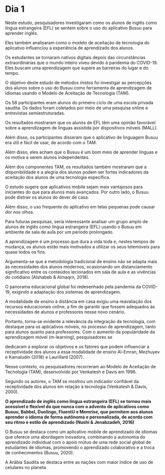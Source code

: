 # Dia 1

Neste estudo, pesquisadores investigaram como os alunos de inglês como língua estrangeira (EFL) se sentem sobre o uso do aplicativo Busuu para aprender inglês. 

Eles também analisaram como o modelo de aceitação de tecnologia do aplicativo influenciou a experiência de aprendizado dos alunos.

Os estudantes se tornaram nativos digitais depois das circunstâncias extraordinárias que o mundo inteiro viveu devido à pandemia do COVID-19. Eles buscam uma aprendizagem que supere as barreiras do lugar e do tempo. 

O objetivo deste estudo de métodos mistos foi investigar as percepções dos alunos sobre o uso do Busuu como ferramenta de aprendizagem de idiomas usando o Modelo de Aceitação de Tecnologia (TAM). 

Os 58 participantes eram alunos do primeiro ciclo de uma escola privada saudita. Os dados foram coletados por meio de uma pesquisa online e entrevistas semiestruturadas. 

Os resultados mostraram que os alunos de EFL têm uma opinião favorável sobre a aprendizagem de línguas assistida por dispositivos móveis (MALL).

Além disso, os participantes disseram que o aplicativo de linguagem Busuu era útil e fácil de usar, de acordo com o TAM. 

Além disso, eles acham que o Busuu é um bom meio de aprender línguas e os motiva a serem alunos independentes. 

Além dos componentes TAM, os resultados também mostraram que a disponibilidade e a alegria dos alunos podem ser fortes indicadores da aceitação dos alunos de uma tecnologia específica.

O estudo sugere que aplicativos mobile sejam mais vantajosos para iniciantes do que para alunos mais avançados. Por outro lado, o Busuu pode distrair os alunos do dever de casa. 

Além disso, o uso frequente do aplicativo em telas pequenas pode causar dor nos olhos. 

Para futuras pesquisas, seria interessante analisar um grupo amplo de alunos de inglês como língua estrangeira (EFL) usando o Busuu em ambiente de sala de aula por um período prolongado.

A aprendizagem é um processo que dura a vida toda e, nestes tempos de mudança, os alunos estão mais motivados a utilizar os seus telemóveis para quase todos os fins.

Argumenta-se que a metodologia tradicional de ensino não se adapta mais às necessidades dos alunos modernos, ocasionando um distanciamento significativo entre os conteúdos lecionados em sala de aula e as vivências do cotidiano (Alshabeb & Almaqrn, 2018).

O panorama educacional global foi redesenhado pela pandemia da COVID-19, exigindo a adaptação dos sistemas de aprendizagem.

A modalidade de ensino à distância em casa exigiu uma reavaliação dos recursos educacionais online, a fim de garantir que fossem adequados às necessidades de alunos e professores nesse novo cenário.

Portanto, torna-se evidente a relevância da integração da tecnologia, com destaque para os aplicativos móveis, no processo de aprendizagem, tanto para alunos quanto para professores.
Com o aumento da popularidade da aprendizagem móvel (m-learning), pesquisadores se 

dedicaram a explorar os objetivos e os fatores que podem influenciar a receptividade dos alunos a essa modalidade de ensino Al-Emran, Mezhuyev e Kamaludin (2018) e Laurillard (2007).

Nesse contexto, os pesquisadores recorreram ao Modelo de Aceitação de Tecnologia (TAM), desenvolvido por Venkatesh e Davis em 1996. 

Segundo os autores, o TAM se mostrou um indicador confiável da receptividade dos alunos em relação à tecnologia (Venkatesh & Davis, 2000).

**O aprendizado de inglês como língua estrangeira (EFL) se tornou mais acessível e flexível do que nunca com o advento de aplicativos como Busuu, Babbel, Duolingo, FluentU e Memrise, que permitem aos alunos aprender o idioma de forma autônoma e personalizada, de acordo com seu ritmo e estilo de aprendizado (Nushi & Jenabzadeh, 2016)**

O Busuu se destaca como um aplicativo mobile de aprendizado de idiomas que oferece uma abordagem inovadora, combinando a autonomia do aprendizado individual com o apoio mútuo de uma rede social global de estudantes de idiomas, promovendo o aprendizado colaborativo e a troca de conhecimentos (Busuu, 2020).

A Arábia Saudita se destaca entre as nações com maior índice de uso de celulares no planeta.
